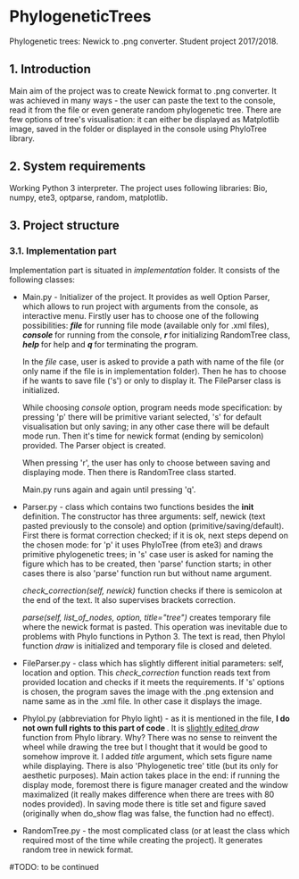 # PhylogeneticTrees
Phylogenetic trees: Newick to .png converter. Student project 2017/2018.

## 1. Introduction
Main aim of the project was to create Newick format to .png converter. It was achieved in many ways - the user can paste the text to the console, read it from the file or even generate random phylogenetic tree. There are few options of tree's visualisation: it can either be displayed as Matplotlib image, saved in the folder or displayed in the console using PhyloTree library. 

## 2. System requirements
Working Python 3 interpreter. The project uses following libraries: Bio, numpy, ete3, optparse, random, matplotlib. 

## 3. Project structure
### 3.1. Implementation part
Implementation part is situated in <i> implementation </i> folder. It consists of the following classes:
- Main.py - Initializer of the project. It provides as well Option Parser, which allows to run project with arguments from the console, as interactive menu. Firstly user has to choose one of the following possibilities: <b><i> file </b></i> for running file mode (available only for .xml files), <b><i> console </b></i> for running from the console, <b><i> r </b></i> for initializing RandomTree class, <b><i> help </b></i> for help and <b><i> q </b></i> for terminating the program. 

  In the <i> file </i> case, user is asked to provide a path with name of the file (or only name if the file is in implementation folder). Then he has to choose if he wants to save file ('s') or only to display it. The FileParser class is initialized.
  
  While choosing <i> console </i> option, program needs mode specification: by pressing 'p' there will be primitive variant selected, 's' for default visualisation but only saving; in any other case there will be default mode run. Then it's time for newick format (ending by semicolon) provided. The Parser object is created.
  
  When pressing 'r', the user has only to choose between saving and displaying mode. Then there is RandomTree class started. 
  
  Main.py runs again and again until pressing 'q'.
- Parser.py - class which contains two functions besides the __init__ definition. The constructor has three arguments: self, newick (text pasted previously to the console) and option (primitive/saving/default). First there is format correction checked; if it is ok, next steps depend on the chosen mode: for 'p' it uses PhyloTree (from ete3) and draws primitive phylogenetic trees; in 's' case user is asked for naming the figure which has to be created, then 'parse' function starts; in other cases there is also 'parse' function run but without name argument. 

    <i> check_correction(self, newick) </i> function checks if there is semicolon at the end of the text. It also supervises brackets correction.
    
    <i> parse(self, list_of_nodes, option, title="tree") </i> creates temporary file where the newick format is pasted. This operation was inevitable due to problems with Phylo functions in Python 3. The text is read, then Phylol function <i> draw </i> is initialized and temporary file is closed and deleted.
- FileParser.py - class which has slightly different initial parameters: self, location and option. This <i> check_correction </i> function reads text from provided location and checks if it meets the requirements. If 's' options is chosen, the program saves the image with the .png extension and name same as in the .xml file. In other case it displays the image.
- Phylol.py (abbreviation for Phylo light) - as it is mentioned in the file, <b> I do not own full rights to this part of code </b>. It is <u> slightly edited </u> <i> draw </i> function from Phylo library. Why? There was no sense to reinvent the wheel while drawing the tree but I thought that it would be good to somehow improve it. I added <i> title </i> argument, which sets figure name while displaying. There is also 'Phylogenetic tree' title (but its only for aesthetic purposes). Main action takes place in the end: if running the display mode, foremost there is figure manager created and the window maximalized (it really makes difference when there are trees with 80 nodes provided). In saving mode there is title set and figure saved (originally when do_show flag was false, the function had no effect).
- RandomTree.py - the most complicated class (or at least the class which required most of the time while creating the project). It generates random tree in newick format. 

#TODO: to be continued
